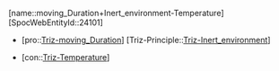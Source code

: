 ﻿---
type: TrizContradiction
aliases:
- moving_Duration+Inert_environment-Temperature
license: CC BY-SA 4.0
copyright: https://github.com/SpocWeb
IsDeleted: false
IsReadOnly: false
Confidential: public
tags: 
- Triz/Contradiction
---
[name::moving_Duration+Inert_environment-Temperature]
[SpocWebEntityId::24101]
+ [pro::[Triz-moving_Duration](tech/Triz/Parameter/Triz-moving_Duration.md)]
[Triz-Principle::[Triz-Inert_environment](tech/Triz/Principle/Triz-Inert_environment.md)]
- [con::[Triz-Temperature](tech/Triz/Parameter/Triz-Temperature.md)]


